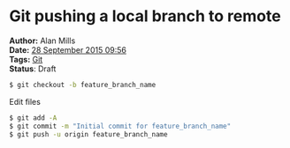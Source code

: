 Git pushing a local branch to remote
====================================
**Author:** Alan Mills  
**Date:** [28 September 2015 09:56](/blog/history/2015-09.md)  
**Tags:** [Git](/blog/categories/git.md)  
**Status**: Draft

``` bash
$ git checkout -b feature_branch_name
```

Edit files

``` bash
$ git add -A
$ git commit -m "Initial commit for feature_branch_name"
$ git push -u origin feature_branch_name
```
